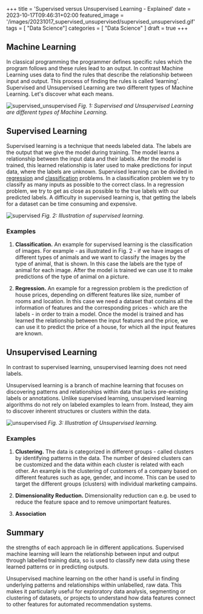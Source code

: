 +++
title = 'Supervised versus Unsupervised Learning - Explained'
date = 2023-10-17T09:46:31+02:00
featured_image = '/images/20231017_supervised_unsupervised/supervised_unsupervised.gif'
tags = [ "Data Science"]
categories = [ "Data Science" ]
draft = true
+++

## Machine Learning

In classical programming the programmer defines specific rules which the program follows and these rules lead to an output. In contrast Machine Learning uses data to find the rules that describe the relationship between input and output. This process of finding the rules is called 'learning'. Supervised and Unsupervised Learning are two different types of Machine Learning. Let's discover what each means.

![supervised_unsupervised](/images/20231017_supervised_unsupervised/supervised_unsupervised.gif)
*Fig. 1: Supervised and Unsupervised Learning are different types of Machine Learning.*
## Supervised Learning

Supervised learning is a technique that needs labeled data. The labels are the output that we give the model during training. The model learns a relationship between the input data and their labels. After the model is trained, this learned relationship is later used to make predictions for input data, where the labels are unknown. Supervised learning can be divided in [regression](https://en.wikipedia.org/wiki/Regression_analysis) and [classification](https://en.wikipedia.org/wiki/Statistical_classification) problems. In a classification problem we try to classify as many inputs as possible to the correct class. In a regression problem, we try to get as close as possible to the true labels with our predicted labels. A difficulty in supervised learning is, that getting the labels for a dataset can be time consuming and expensive.

![supervised](/images/20231017_supervised_unsupervised/supervised.gif)
*Fig. 2: Illustration of supervised learning.*
### Examples

1. **Classification.**
An example for supervised learning is the classification of images. For example - as illustrated in Fig. 2 - if we have images of different types of animals and we want to classify the images by the type of animal, that is shown. In this case the labels are the type of animal for each image. After the model is trained we can use it to make predictions of the type of animal on a picture.

2. **Regression.** 
An example for a regression problem is the prediction of house prices, depending on different features like size, number of rooms and location. In this case we need a dataset that contains all the information of features and the corresponding prices - which are the labels - in order to train a model. Once the model is trained and has learned the relationship between the input features and the price, we can use it to predict the price of a house, for which all the input features are known. 

## Unsupervised Learning

In contrast to supervised learning, unsupervised learning does not need labels. 

Unsupervised learning is a branch of machine learning that focuses on discovering patterns and relationships within data that lacks pre-existing labels or annotations. Unlike supervised learning, unsupervised learning algorithms do not rely on labeled examples to learn from. Instead, they aim to discover inherent structures or clusters within the data.

![unsupervised](/images/20231017_supervised_unsupervised/unsupervised.gif)
*Fig. 3: Illustration of Unsupervised learning.*

### Examples

1. **Clustering.** The data is categorized in different groups - called clusters by identifying patterns in the data. The number of desired clusters can be customized and the data within each cluster is related with each other. An example is the clustering of customers of a company based on different features such as age, gender, and income. This can be used to target the different groups (clusters) with individual marketing campains. 

2. **Dimensionality Reduction.** Dimensionality reduction can e.g. be used to reduce the feature space and to remove unimportant features. 

3. **Association**

## Summary

the strengths of each approach lie in different applications. Supervised machine learning will learn the relationship between input and output through labelled training data, so is used to classify new data using these learned patterns or in predicting outputs. 

Unsupervised machine learning on the other hand is useful in finding underlying patterns and relationships within unlabelled, raw data. This makes it particularly useful for exploratory data analysis, segmenting or clustering of datasets, or projects to understand how data features connect to other features for automated recommendation systems.
